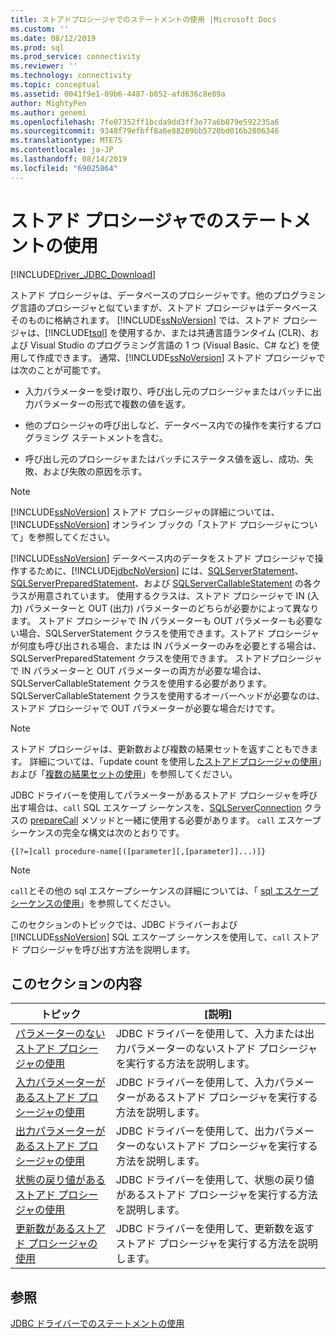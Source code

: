 ```yaml
---
title: ストアドプロシージャでのステートメントの使用 |Microsoft Docs
ms.custom: ''
ms.date: 08/12/2019
ms.prod: sql
ms.prod_service: connectivity
ms.reviewer: ''
ms.technology: connectivity
ms.topic: conceptual
ms.assetid: 0041f9e1-09b6-4487-b052-afd636c8e89a
author: MightyPen
ms.author: genemi
ms.openlocfilehash: 7fe07352ff1bcda9dd3ff3e77a6b879e592235a6
ms.sourcegitcommit: 9348f79efbff8a6e88209bb5720bd016b2806346
ms.translationtype: MTE75
ms.contentlocale: ja-JP
ms.lasthandoff: 08/14/2019
ms.locfileid: "69025864"
---
```

# <a name="using-statements-with-stored-procedures"></a>ストアド プロシージャでのステートメントの使用

[!INCLUDE[Driver_JDBC_Download](../../includes/driver_jdbc_download.md)]

ストアド プロシージャは、データベースのプロシージャです。他のプログラミング言語のプロシージャと似ていますが、ストアド プロシージャはデータベースそのものに格納されます。 [!INCLUDE[ssNoVersion](../../includes/ssnoversion-md.md)] では、ストアド プロシージャは、[!INCLUDE[tsql](../../includes/tsql-md.md)] を使用するか、または共通言語ランタイム (CLR)、および Visual Studio のプログラミング言語の 1 つ (Visual Basic、C# など) を使用して作成できます。 通常、[!INCLUDE[ssNoVersion](../../includes/ssnoversion-md.md)] ストアド プロシージャでは次のことが可能です。  
  
- 入力パラメーターを受け取り、呼び出し元のプロシージャまたはバッチに出力パラメーターの形式で複数の値を返す。  
  
- 他のプロシージャの呼び出しなど、データベース内での操作を実行するプログラミング ステートメントを含む。  
  
- 呼び出し元のプロシージャまたはバッチにステータス値を返し、成功、失敗、および失敗の原因を示す。  
  
> [!NOTE]  
> [!INCLUDE[ssNoVersion](../../includes/ssnoversion-md.md)] ストアド プロシージャの詳細については、[!INCLUDE[ssNoVersion](../../includes/ssnoversion-md.md)] オンライン ブックの「ストアド プロシージャについて」を参照してください。  
  
[!INCLUDE[ssNoVersion](../../includes/ssnoversion-md.md)] データベース内のデータをストアド プロシージャで操作するために、[!INCLUDE[jdbcNoVersion](../../includes/jdbcnoversion_md.md)] には、[SQLServerStatement](../../connect/jdbc/reference/sqlserverstatement-class.md)、[SQLServerPreparedStatement](../../connect/jdbc/reference/sqlserverpreparedstatement-class.md)、および [SQLServerCallableStatement](../../connect/jdbc/reference/sqlservercallablestatement-class.md) の各クラスが用意されています。 使用するクラスは、ストアド プロシージャで IN (入力) パラメーターと OUT (出力) パラメーターのどちらが必要かによって異なります。 ストアド プロシージャで IN パラメーターも OUT パラメーターも必要ない場合、SQLServerStatement クラスを使用できます。ストアド プロシージャが何度も呼び出される場合、または IN パラメーターのみを必要とする場合は、SQLServerPreparedStatement クラスを使用できます。 ストアドプロシージャで IN パラメーターと OUT パラメーターの両方が必要な場合は、SQLServerCallableStatement クラスを使用する必要があります。 SQLServerCallableStatement クラスを使用するオーバーヘッドが必要なのは、ストアド プロシージャで OUT パラメーターが必要な場合だけです。  
  
> [!NOTE]  
> ストアド プロシージャは、更新数および複数の結果セットを返すこともできます。 詳細については、「update count を使用し[たストアドプロシージャの使用](../../connect/jdbc/using-a-stored-procedure-with-an-update-count.md)」および「[複数の結果セットの使用](../../connect/jdbc/using-multiple-result-sets.md)」を参照してください。  
  
JDBC ドライバーを使用してパラメーターがあるストアド プロシージャを呼び出す場合は、`call` SQL エスケープ シーケンスを、[SQLServerConnection](../../connect/jdbc/reference/sqlserverconnection-class.md) クラスの [prepareCall](../../connect/jdbc/reference/preparecall-method-sqlserverconnection.md) メソッドと一緒に使用する必要があります。 `call` エスケープ シーケンスの完全な構文は次のとおりです。  
  
 `{[?=]call procedure-name[([parameter][,[parameter]]...)]}`  
  
> [!NOTE]  
> `call`とその他の sql エスケープシーケンスの詳細については、「 [sql エスケープシーケンスの使用](../../connect/jdbc/using-sql-escape-sequences.md)」を参照してください。  
  
このセクションのトピックでは、JDBC ドライバーおよび [!INCLUDE[ssNoVersion](../../includes/ssnoversion-md.md)] SQL エスケープ シーケンスを使用して、`call` ストアド プロシージャを呼び出す方法を説明します。  
  
## <a name="in-this-section"></a>このセクションの内容  
  
|トピック|[説明]|  
|-----------|-----------------|  
|[パラメーターのないストアド プロシージャの使用](../../connect/jdbc/using-a-stored-procedure-with-no-parameters.md)|JDBC ドライバーを使用して、入力または出力パラメーターのないストアド プロシージャを実行する方法を説明します。|  
|[入力パラメーターがあるストアド プロシージャの使用](../../connect/jdbc/using-a-stored-procedure-with-input-parameters.md)|JDBC ドライバーを使用して、入力パラメーターがあるストアド プロシージャを実行する方法を説明します。|  
|[出力パラメーターがあるストアド プロシージャの使用](../../connect/jdbc/using-a-stored-procedure-with-output-parameters.md)|JDBC ドライバーを使用して、出力パラメーターのないストアド プロシージャを実行する方法を説明します。|  
|[状態の戻り値があるストアド プロシージャの使用](../../connect/jdbc/using-a-stored-procedure-with-a-return-status.md)|JDBC ドライバーを使用して、状態の戻り値があるストアド プロシージャを実行する方法を説明します。|  
|[更新数があるストアド プロシージャの使用](../../connect/jdbc/using-a-stored-procedure-with-an-update-count.md)|JDBC ドライバーを使用して、更新数を返すストアド プロシージャを実行する方法を説明します。|  
  
## <a name="see-also"></a>参照

[JDBC ドライバーでのステートメントの使用](../../connect/jdbc/using-statements-with-the-jdbc-driver.md)  
